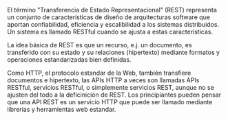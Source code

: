 El término "Transferencia de Estado Representacional" (REST) representa un conjunto de características de diseño de arquitecturas software que aportan confiabilidad, eficiencia y escalibilidad a los sistemas distribuidos. Un sistema es llamado RESTful cuando se ajusta a estas características.

La idea básica de REST es que un recurso, e.j. un documento, es transferido con su estado y su relaciones (hipertexto) mediante formatos y operaciones estandarizadas bien definidas.

Como HTTP, el protocolo estandar de la Web, también transfiere documentos e hipertexto, las APIs HTTP a veces son llamadas APIs RESTful, servicios RESTful, o simplemente servicios REST, aunque no se ajusten del todo a la deficinición de REST. Los principiantes pueden pensar que una API REST es un servicio HTTP que puede ser llamado mediante librerias y herramientas web estandar.